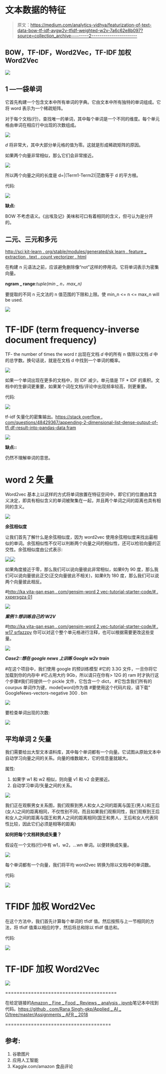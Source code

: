# 文本数据的特征

> 原文：<https://medium.com/analytics-vidhya/featurization-of-text-data-bow-tf-idf-avgw2v-tfidf-weighted-w2v-7a6c62e8b097?source=collection_archive---------2----------------------->

## BOW，TF-IDF，Word2Vec，TF-IDF 加权 Word2Vec

![](img/0d56fe0350865b40b60e1305202ca295.png)

## 1 —一袋单词

它首先构建一个包含文本中所有单词的字典。它由文本中所有独特的单词组成。它将 word 表示为一个稀疏矩阵。

对于每个文档(行)，查找唯一的单词，其中每个单词是一个不同的维度。每个单元格由单词在相应行中出现的次数组成。

![](img/0575a25d2017a558788faa2857c9e745.png)

*d* 将非常大，其中大部分单元格的值为零。这就是形成稀疏矩阵的原因。

如果两个向量非常相似，那么它们会非常接近。

![](img/d1b822e15b1a6f71102e73c81f48a0a6.png)

所以两个向量之间的长度是 d=|(Term1-Term2)|范数等于 d 的平方根。

代码:

![](img/ac9881246466bdd020d4dca532dbbbc6.png)

**缺点:**

BOW 不考虑语义。《出埃及记》美味和可口有着相同的含义，但弓认为是分开的。

## 二元、三元和多元

[http://sci kit-learn . org/stable/modules/generated/sk learn . feature _ extraction . text . count vectorizer . html](http://scikit-learn.org/stable/modules/generated/sklearn.feature_extraction.text.CountVectorizer.html)

在构建 n 元语法之前，应该避免删除像“not”这样的停用词。它将单词表示为密集向量。

**ngram _ range**:*tuple(min _ n，max_n)*

要提取的不同 n 元文法的 n 值范围的下限和上限。使 min_n <= n <= max_n will be used.

![](img/6516be663c195f42392bdc63eafcd1ad.png)

# TF-IDF (term frequency-inverse document frequency)

TF- the number of times the word *t* 出现在文档 *d* 中的所有 n 值除以文档 *d* 中的总字数。换句话说，就是在文档 d 中找到一个单词的概率。

![](img/bb2fb7dd262de9028cdd022ca2ecb708.png)

如果一个单词出现在更多的文档中，则 IDF 减少。单元值是 TF * IDF 的乘积。文档中的生僻词更重要，如果某个词在文档/评论中出现频率较高，则更重要。

代码:

![](img/c822120d85cdec6823368a8d677fec7f.png)

tf-idf 矢量化的密集输出。[https://stack overflow . com/questions/48429367/appending-2-dimensional-list-dense-output-of-tfi df-result-into-pandas-data fram](https://stackoverflow.com/questions/48429367/appending-2-dimensional-list-dense-output-of-tfidf-result-into-pandas-datafram)

![](img/af1c1d806910d25f196c23e5a31d1220.png)

**缺点::**

仍然不理解单词的意思。

# word 2 矢量

Word2vec 基本上以这样的方式将单词放置在特征空间中，即它们的位置由其含义决定，即具有相似含义的单词被聚集在一起，并且两个单词之间的距离也具有相同的含义。

![](img/bdd2fcee1a3085be2beaaf01814a67e6.png)

**余弦相似度**

让我们首先了解什么是余弦相似度，因为 word2vec 使用余弦相似度来找出最相似的单词。余弦相似性不仅可以判断两个向量之间的相似性，还可以检验向量的正交性。余弦相似度由公式表示:

![](img/6def7803232b60af9b6682672d198990.png)![](img/8e687baafc8844af058cbf6c100398ad.png)

如果角度接近于零，那么我们可以说向量彼此非常相似，如果θ为 90 度，那么我们可以说向量彼此正交(正交向量彼此不相关)，如果θ为 180 度，那么我们可以说两个向量彼此相反。

#[http://ka vita-gan esan . com/gensim-word 2 vec-tutorial-starter-code/# . xxpersgza 01](http://kavita-ganesan.com/gensim-word2vec-tutorial-starter-code/#.XXpERSgza01)

![](img/4fa91415c2bff08b2e5967d292600db8.png)

***案例 1:想训练自己的 W2V***

#[http://ka vita-gan esan . com/gensim-word 2 vec-tutorial-starter-code/# . w17 srfazzpy](http://kavita-ganesan.com/gensim-word2vec-tutorial-starter-code/#.W17SRFAzZPY)
你可以对这个整个单元格进行注释，也可以根据需要更改这些变量。

![](img/be949806d7a3cbd0eeb9f5741ef16580.png)

***Case2::想在 google news 上训练 Google w2v train***

#在这个项目中，我们使用 google 的预训练模型
#它的 3.3G 文件，一旦你将它加载到你的内存中
#它占用大约 9Gb，所以请只在你有> 12G 的 ram
时才执行这个步骤#我们将提供一个 pickle 文件，它包含一个 dict，
#它包含我们所有的 courpus 单词作为键，model[word]作为值
#要使用这个代码片段，请下载" GoogleNews-vectors-negative 300 . bin

![](img/8fc39523a2cf5fa156935426c0351af4.png)

要检查单词出现的次数:

![](img/9780f65114b8ca50f92f19f07cbb1d87.png)

## 平均单词 2 矢量

我们需要给出大型文本语料库，其中每个单词都有一个向量。它试图从原始文本中自动学习向量之间的关系。向量的维数越大，它的信息量就越大。

属性:

1.  如果字 w1 和 w2 相似，则向量 v1 和 v2 会更接近。
2.  自动学习单词/矢量之间的关系。

![](img/f59a3b5044c6c457b1f25dd2ef8e3efc.png)

我们正在观察男女关系图，我们观察到男人和女人之间的距离与国王(男人)和王后(女人)之间的距离相同，不仅性别不同，而且如果我们观察同性，我们观察到王后和女人之间的距离与国王和男人之间的距离相同(国王和男人，王后和女人代表同性比较，因此它们必须是相等的距离)

**如何把每个文档转换成矢量？**

假设在一个文档(行)中有 w1，w2，…wn 单词。以便转换成矢量。

![](img/75748c08e7bc95387a7cd2ff09a8dc65.png)

每个单词都有一个向量，我们将平均 word2vec 转换为除以文档中的单词数。

代码:

![](img/9fe076c7ab717a0450233d110f731a1e.png)

# TFIDF 加权 Word2Vec

在这个方法中，我们首先计算每个单词的 tfidf 值。然后按照与上一节相同的方法，将 tfidf 值乘以相应的字，然后将总和除以 tfidf 值总和。

代码:

![](img/593135e699ebd46da32f8187e2e38a10.png)

# TF-IDF 加权 Word2Vec

![](img/9e5e1551b2551f2414efdcb17c0b2df5.png)

=======================================

在给定链接的[Amazon _ Fine _ Food _ Reviews _ analysis . ipynb](https://github.com/ranasingh-gkp/Applied_AI_O/blob/master/Assignments_AFR_2018/Amazon_Fine_Food_Reviews_Analysis.ipynb)笔记本中找到代码。[https://github . com/Rana Singh-gkp/Applied _ AI _ O/tree/master/Assignments _ AFR _ 2018](https://github.com/ranasingh-gkp/Applied_AI_O/tree/master/Assignments_AFR_2018)

=====================================

## 参考:

1.  谷歌图片
2.  应用人工智能
3.  Kaggle.com/amazon 食品评论